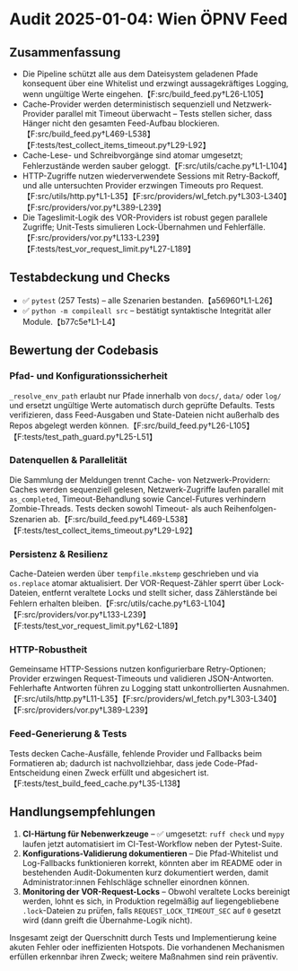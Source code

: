 # Audit 2025-01-04: Wien ÖPNV Feed

## Zusammenfassung
- Die Pipeline schützt alle aus dem Dateisystem geladenen Pfade konsequent über eine Whitelist und erzwingt aussagekräftiges Logging, wenn ungültige Werte eingehen.【F:src/build_feed.py†L26-L105】
- Cache-Provider werden deterministisch sequenziell und Netzwerk-Provider parallel mit Timeout überwacht – Tests stellen sicher, dass Hänger nicht den gesamten Feed-Aufbau blockieren.【F:src/build_feed.py†L469-L538】【F:tests/test_collect_items_timeout.py†L29-L92】
- Cache-Lese- und Schreibvorgänge sind atomar umgesetzt; Fehlerzustände werden sauber geloggt.【F:src/utils/cache.py†L1-L104】
- HTTP-Zugriffe nutzen wiederverwendete Sessions mit Retry-Backoff, und alle untersuchten Provider erzwingen Timeouts pro Request.【F:src/utils/http.py†L1-L35】【F:src/providers/wl_fetch.py†L303-L340】【F:src/providers/vor.py†L389-L239】
- Die Tageslimit-Logik des VOR-Providers ist robust gegen parallele Zugriffe; Unit-Tests simulieren Lock-Übernahmen und Fehlerfälle.【F:src/providers/vor.py†L133-L239】【F:tests/test_vor_request_limit.py†L27-L189】

## Testabdeckung und Checks
- ✅ `pytest` (257 Tests) – alle Szenarien bestanden.【a56960†L1-L26】
- ✅ `python -m compileall src` – bestätigt syntaktische Integrität aller Module.【b77c5e†L1-L4】

## Bewertung der Codebasis
### Pfad- und Konfigurationssicherheit
`_resolve_env_path` erlaubt nur Pfade innerhalb von `docs/`, `data/` oder `log/` und ersetzt ungültige Werte automatisch durch geprüfte Defaults. Tests verifizieren, dass Feed-Ausgaben und State-Dateien nicht außerhalb des Repos abgelegt werden können.【F:src/build_feed.py†L26-L105】【F:tests/test_path_guard.py†L25-L51】

### Datenquellen & Parallelität
Die Sammlung der Meldungen trennt Cache- von Netzwerk-Providern: Caches werden sequenziell gelesen, Netzwerk-Zugriffe laufen parallel mit `as_completed`, Timeout-Behandlung sowie Cancel-Futures verhindern Zombie-Threads. Tests decken sowohl Timeout- als auch Reihenfolgen-Szenarien ab.【F:src/build_feed.py†L469-L538】【F:tests/test_collect_items_timeout.py†L29-L92】

### Persistenz & Resilienz
Cache-Dateien werden über `tempfile.mkstemp` geschrieben und via `os.replace` atomar aktualisiert. Der VOR-Request-Zähler sperrt über Lock-Dateien, entfernt veraltete Locks und stellt sicher, dass Zählerstände bei Fehlern erhalten bleiben.【F:src/utils/cache.py†L63-L104】【F:src/providers/vor.py†L133-L239】【F:tests/test_vor_request_limit.py†L62-L189】

### HTTP-Robustheit
Gemeinsame HTTP-Sessions nutzen konfigurierbare Retry-Optionen; Provider erzwingen Request-Timeouts und validieren JSON-Antworten. Fehlerhafte Antworten führen zu Logging statt unkontrollierten Ausnahmen.【F:src/utils/http.py†L11-L35】【F:src/providers/wl_fetch.py†L303-L340】【F:src/providers/vor.py†L389-L239】

### Feed-Generierung & Tests
Tests decken Cache-Ausfälle, fehlende Provider und Fallbacks beim Formatieren ab; dadurch ist nachvollziehbar, dass jede Code-Pfad-Entscheidung einen Zweck erfüllt und abgesichert ist.【F:tests/test_build_feed_cache.py†L35-L138】

## Handlungsempfehlungen
1. **CI-Härtung für Nebenwerkzeuge** – ✅ umgesetzt: `ruff check` und `mypy` laufen jetzt automatisiert im CI-Test-Workflow neben der Pytest-Suite.
2. **Konfigurations-Validierung dokumentieren** – Die Pfad-Whitelist und Log-Fallbacks funktionieren korrekt, könnten aber im README oder in bestehenden Audit-Dokumenten kurz dokumentiert werden, damit Administrator:innen Fehlschläge schneller einordnen können.
3. **Monitoring der VOR-Request-Locks** – Obwohl veraltete Locks bereinigt werden, lohnt es sich, in Produktion regelmäßig auf liegengebliebene `.lock`-Dateien zu prüfen, falls `REQUEST_LOCK_TIMEOUT_SEC` auf `0` gesetzt wird (dann greift die Übernahme-Logik nicht).

Insgesamt zeigt der Querschnitt durch Tests und Implementierung keine akuten Fehler oder ineffizienten Hotspots. Die vorhandenen Mechanismen erfüllen erkennbar ihren Zweck; weitere Maßnahmen sind rein präventiv.
